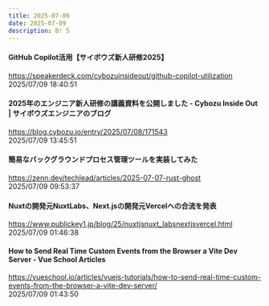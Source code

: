 ```yaml
---
title: 2025-07-09
date: 2025-07-09
description: B! 5
---
```


#### GitHub Copilot活用【サイボウズ新人研修2025】
https://speakerdeck.com/cybozuinsideout/github-copilot-utilization<br>
2025/07/09 18:40:51<br>


#### 2025年のエンジニア新人研修の講義資料を公開しました - Cybozu Inside Out | サイボウズエンジニアのブログ
https://blog.cybozu.io/entry/2025/07/08/171543<br>
2025/07/09 13:45:51<br>


#### 簡易なバックグラウンドプロセス管理ツールを実装してみた
https://zenn.dev/techlead/articles/2025-07-07-rust-ghost<br>
2025/07/09 09:53:37<br>


#### Nuxtの開発元NuxtLabs、Next.jsの開発元Vercelへの合流を発表
https://www.publickey1.jp/blog/25/nuxtjsnuxt_labsnextjsvercel.html<br>
2025/07/09 01:46:38<br>


#### How to Send Real Time Custom Events from the Browser a Vite Dev Server - Vue School Articles
https://vueschool.io/articles/vuejs-tutorials/how-to-send-real-time-custom-events-from-the-browser-a-vite-dev-server/<br>
2025/07/09 01:43:50<br>


